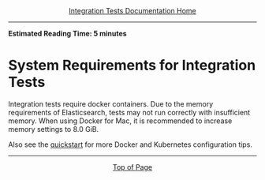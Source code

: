 <div align="center"><a href="/onestop/developer/testing/integration-tests/">Integration Tests Documentation Home</a></div>
<hr>

**Estimated Reading Time: 5 minutes**
# System Requirements for Integration Tests

Integration tests require docker containers. Due to the memory requirements of Elasticsearch, tests may not run correctly with insufficient memory. When using Docker for Mac, it is recommended to increase memory settings to 8.0 GiB.

Also see the [quickstart](/onestop/developer/quickstart) for more Docker and Kubernetes configuration tips.

<hr>
<div align="center"><a href="#">Top of Page</a></div>
